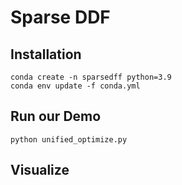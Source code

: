 # Sparse DDF

## Installation
```
conda create -n sparsedff python=3.9
conda env update -f conda.yml
```

## Run our Demo
```
python unified_optimize.py
```

## Visualize


